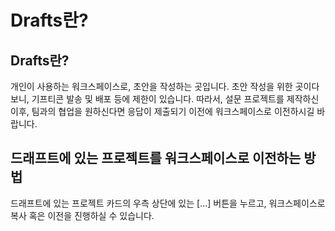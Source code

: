 # Drafts란?

## Drafts란?

개인이 사용하는 워크스페이스로, 초안을 작성하는 곳입니다. 초안 작성을 위한 곳이다보니, 기프티콘 발송 및 배포 등에 제한이 있습니다. 따라서, 설문 프로젝트를 제작하신 이후, 팀과의 협업을 원하신다면 응답이 제출되기 이전에 워크스페이스로 이전하시길 바랍니다.

## 드래프트에 있는 프로젝트를 워크스페이스로 이전하는 방법

드래프트에 있는 프로젝트 카드의 우측 상단에 있는 […] 버튼을 누르고, 워크스페이스로 복사 혹은 이전을 진행하실 수 있습니다.